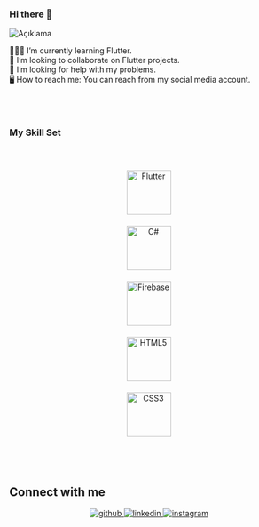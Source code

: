 ### Hi there 👋
![Açıklama](https://i.pinimg.com/originals/16/69/e5/1669e57761ccc67fa5e31a09a54764d0.gif)

👩🏽‍💻 I’m currently learning Flutter.  
💼 I’m looking to collaborate on Flutter projects.  
🚨 I’m looking for help with my problems.  
🖥️ How to reach me: You can reach from my social media account.  

<br/>  <br>

### My Skill Set  
  <br>

<div align="center">  



<a href="https://flutter.dev/" target="_blank"><img style="margin: 10px" src="https://profilinator.rishav.dev/skills-assets/flutter.png" alt="Flutter" height="80" /></a>  
<a href="https://learn.microsoft.com/en-us/dotnet/csharp/" target="_blank"><img style="margin: 10px" src="https://profilinator.rishav.dev/skills-assets/c-sharp.svg" alt="C#" height="80" /></a>  
<a href="https://firebase.google.com/" target="_blank"><img style="margin: 10px" src="https://profilinator.rishav.dev/skills-assets/firebase.png" alt="Firebase" height="80" /></a>  
<a href="https://en.wikipedia.org/wiki/HTML5" target="_blank"><img style="margin: 10px" src="https://profilinator.rishav.dev/skills-assets/html5-original-wordmark.svg" alt="HTML5" height="80" /></a>  
<a href="https://www.w3schools.com/css/" target="_blank"><img style="margin: 10px" src="https://profilinator.rishav.dev/skills-assets/css3-original-wordmark.svg" alt="CSS3" height="80" /></a>  

</div>
  

<br/>  <br>

## Connect with me  
<div align="center">
<a href="https://github.com/elifakkurtt" target="_blank">
<img src=https://img.shields.io/badge/github-%2324292e.svg?&style=for-the-badge&logo=github&logoColor=white alt=github style="margin-bottom: 5px;" />
</a>
<a href="https://www.linkedin.com/in/elifakkurt/" target="_blank">
<img src=https://img.shields.io/badge/linkedin-%231E77B5.svg?&style=for-the-badge&logo=linkedin&logoColor=white alt=linkedin style="margin-bottom: 5px;" />
</a>
<a href="https://www.instagram.com/selifakkurt/" target="_blank">
<img src=https://img.shields.io/badge/instagram-%23000000.svg?&style=for-the-badge&logo=instagram&logoColor=white alt=instagram style="margin-bottom: 5px;" />
</a>  
</div>  
  

<br/>  




